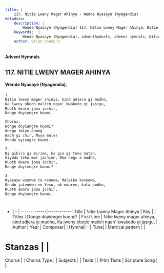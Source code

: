 ```yaml
---
title: |
    117. Nitie Lweny Mager Ahinya - Wende Nyasaye (Nyagendia)
metadata:
    description: |
        Wende Nyasaye (Nyagendia) 117. Nitie Lweny Mager Ahinya. Nitie lweny mager ahinya, kind adiera gi mudho, Ka lweny obedo malich ngan' kwakedo gi jasigu, Ruoth dwaro joma jochir, Donge doyiengre kuomi.  Chorus: Donge doyiengre kuomi? Onego imiye duon'Wach gi chir, Muya maler Mondo oyiengre kuomi.  
    keywords:  |
        Wende Nyasaye (Nyagendia), adventhymnals, advent hymnals, Nitie Lweny Mager Ahinya, Nitie lweny mager ahinya, kind adiera gi mudho, Ka lweny obedo malich ngan' kwakedo gi jasigu,. Donge doyiengre kuomi?
    author: Brian Onang'o
---
```


#### Advent Hymnals
## 117. NITIE LWENY MAGER AHINYA
####  Wende Nyasaye (Nyagendia),

```txt
1
Nitie lweny mager ahinya, kind adiera gi mudho,
Ka lweny obedo malich ngan' kwakedo gi jasigu,
Ruoth dwaro joma jochir,
Donge doyiengre kuomi.

Chorus:
Donge doyiengre kuomi?
Onego imiye duong`
Wach gi chir, Muya maler
Mondo oyiengre kuomi.

2
Ni gibiro gi mirima, ka gin gi teko Satan.
Giyudo teko mar jachien, Moa negi e mudho,
Ruoth dwaro joma jochir,
Donge doyiengre kuomi?

3
Nyasaye wuonwa to nenowa, Malaika konyowa,
Kendo jatendwa en Yesu, ok nwarem, kata podho,
Ruoth dwaro joma jochir,
Donge doyiengre kuomi.




```

- |   -  |
-------------|------------|
Title | Nitie Lweny Mager Ahinya |
Key |  |
Titles | Donge doyiengre kuomi? |
First Line | Nitie lweny mager ahinya, kind adiera gi mudho, Ka lweny obedo malich ngan' kwakedo gi jasigu, |
Author | 
Year | 
Composer| |
Hymnal|  - |
Tune|  |
Metrical pattern | |
# Stanzas |  |
Chorus |  |
Chorus Type |  |
Subjects | |
Texts |  |
Print Texts | 
Scripture Song |  |
    
